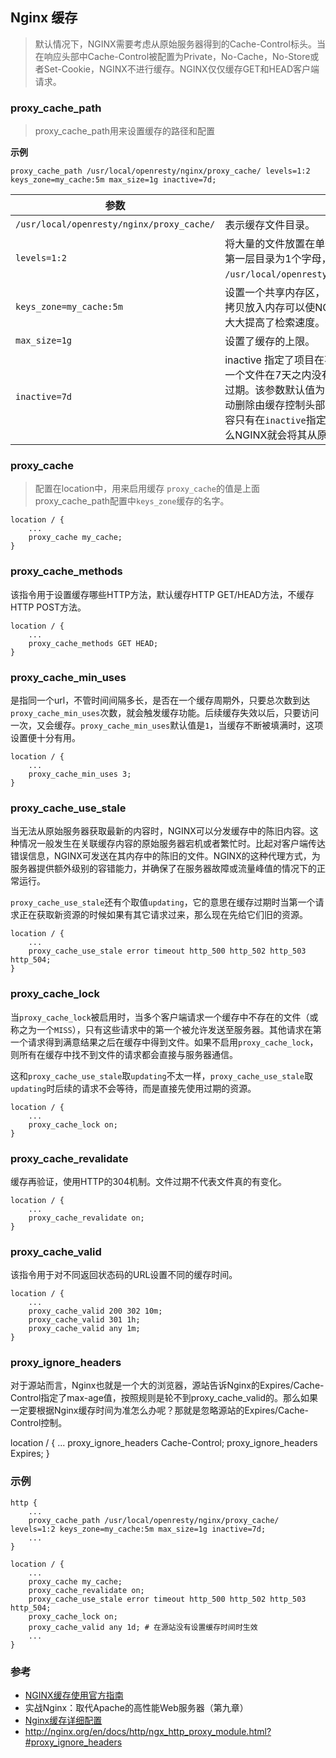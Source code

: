 ## Nginx 缓存

> 默认情况下，NGINX需要考虑从原始服务器得到的Cache-Control标头。当在响应头部中Cache-Control被配置为Private，No-Cache，No-Store或者Set-Cookie，NGINX不进行缓存。NGINX仅仅缓存GET和HEAD客户端请求。


### proxy_cache_path
> proxy_cache_path用来设置缓存的路径和配置

**示例**
```
proxy_cache_path /usr/local/openresty/nginx/proxy_cache/ levels=1:2 keys_zone=my_cache:5m max_size=1g inactive=7d;
```

| 参数 | 说明 |
|----|----|
| `/usr/local/openresty/nginx/proxy_cache/` |  表示缓存文件目录。 |
| `levels=1:2` | 将大量的文件放置在单个目录中会导致文件访问缓慢。这里指定缓存空间有两层hash目录，第一层目录为1个字母，第二层为2个字母，保存的文件名会类似 `/usr/local/openresty/nginx/proxy_cache/`**c**`/`**29**`/01524fae79697630d0454ba3fabd9`**29c**。 |
| `keys_zone=my_cache:5m` | 设置一个共享内存区，该内存区用于存储缓存键和元数据，有些类似计时器的用途。将键的拷贝放入内存可以使NGINX在不检索磁盘的情况下快速决定一个请求是`HIT`还是`MISS`，这样大大提高了检索速度。一个1MB的内存空间可以存储大约8000个key。|
| `max_size=1g` | 设置了缓存的上限。 | 
| `inactive=7d` | inactive 指定了项目在不被访问的情况下能够在内存中保持的时间。在上面的例子中，如果一个文件在7天之内没有被请求，则缓存管理将会自动将其在内存中删除，不管该文件是否过期。该参数默认值为10分钟（10m）。注意，非活动内容有别于过期内容。NGINX不会自动删除由缓存控制头部指定的过期内容（本例中Cache-Control:max-age=120）。过期内容只有在`inactive`指定时间内没有被访问的情况下才会被删除。如果过期内容被访问了，那么NGINX就会将其从原服务器上刷新，并更新对应的`inactive`计时器。 |


### proxy_cache
> 配置在location中，用来启用缓存
`proxy_cache`的值是上面proxy_cache_path配置中`keys_zone`缓存的名字。

```
location / {
    ...
    proxy_cache my_cache;
}
```

### proxy_cache_methods
该指令用于设置缓存哪些HTTP方法，默认缓存HTTP GET/HEAD方法，不缓存HTTP POST方法。
```
location / {
    ...
    proxy_cache_methods GET HEAD;
}
```

### proxy_cache_min_uses
是指同一个url，不管时间间隔多长，是否在一个缓存周期外，只要总次数到达`proxy_cache_min_uses`次数，就会触发缓存功能。后续缓存失效以后，只要访问一次，又会缓存。`proxy_cache_min_uses`默认值是`1`，当缓存不断被填满时，这项设置便十分有用。

```
location / {
    ...
    proxy_cache_min_uses 3;
}
```

### proxy_cache_use_stale
当无法从原始服务器获取最新的内容时，NGINX可以分发缓存中的陈旧内容。这种情况一般发生在关联缓存内容的原始服务器宕机或者繁忙时。比起对客户端传达错误信息，NGINX可发送在其内存中的陈旧的文件。NGINX的这种代理方式，为服务器提供额外级别的容错能力，并确保了在服务器故障或流量峰值的情况下的正常运行。

`proxy_cache_use_stale`还有个取值`updating`，它的意思在缓存过期时当第一个请求正在获取新资源的时候如果有其它请求过来，那么现在先给它们旧的资源。

```
location / {
    ...
    proxy_cache_use_stale error timeout http_500 http_502 http_503 http_504;
}
```

### proxy_cache_lock
当`proxy_cache_lock`被启用时，当多个客户端请求一个缓存中不存在的文件（或称之为一个`MISS`），只有这些请求中的第一个被允许发送至服务器。其他请求在第一个请求得到满意结果之后在缓存中得到文件。如果不启用`proxy_cache_lock`，则所有在缓存中找不到文件的请求都会直接与服务器通信。

这和`proxy_cache_use_stale`取`updating`不太一样，`proxy_cache_use_stale`取`updating`时后续的请求不会等待，而是直接先使用过期的资源。

```
location / {
    ...
    proxy_cache_lock on;
}
```

### proxy_cache_revalidate
缓存再验证，使用HTTP的304机制。文件过期不代表文件真的有变化。

```
location / {
    ...
    proxy_cache_revalidate on;
}
```

### proxy_cache_valid 
该指令用于对不同返回状态码的URL设置不同的缓存时间。

```
location / {
    ...
    proxy_cache_valid 200 302 10m;
    proxy_cache_valid 301 1h;
    proxy_cache_valid any 1m;
}
```

### proxy_ignore_headers
对于源站而言，Nginx也就是一个大的浏览器，源站告诉Nginx的Expires/Cache-Control指定了max-age值，按照规则是轮不到proxy_cache_valid的。那么如果一定要根据Nginx缓存时间为准怎么办呢？那就是忽略源站的Expires/Cache-Control控制。

location / {
    ...
    proxy_ignore_headers Cache-Control;
    proxy_ignore_headers Expires;
}


### 示例
```
http {
    ...
    proxy_cache_path /usr/local/openresty/nginx/proxy_cache/ levels=1:2 keys_zone=my_cache:5m max_size=1g inactive=7d;
    ...
}

location / {
    ...
    proxy_cache my_cache;
    proxy_cache_revalidate on;
    proxy_cache_use_stale error timeout http_500 http_502 http_503 http_504;
    proxy_cache_lock on;
    proxy_cache_valid any 1d; # 在源站没有设置缓存时间时生效
    ...
}

```

### 参考
- [NGINX缓存使用官方指南](http://www.jfh.com/jfperiodical/article/949)
- 实战Nginx：取代Apache的高性能Web服务器（第九章）
- [Nginx缓存详细配置](http://www.firefoxbug.com/index.php/archives/2089/)
- <http://nginx.org/en/docs/http/ngx_http_proxy_module.html?#proxy_ignore_headers>
